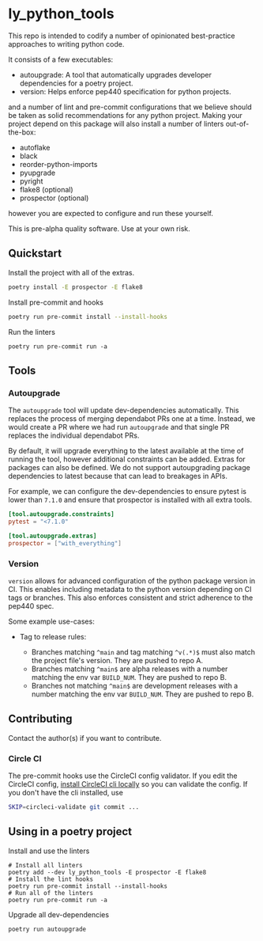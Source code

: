 # ly_python_tools

This repo is intended to codify a number of opinionated best-practice approaches
to writing python code.

It consists of a few executables:

- autoupgrade: A tool that automatically upgrades developer dependencies for a poetry project.
- version: Helps enforce pep440 specification for python projects.

and a number of lint and pre-commit configurations that we believe should be
taken as solid recommendations for any python project. Making your project
depend on this package will also install a number of linters out-of-the-box:

- autoflake
- black
- reorder-python-imports
- pyupgrade
- pyright
- flake8 (optional)
- prospector (optional)

however you are expected to configure and run these yourself.

This is pre-alpha quality software. Use at your own risk.

## Quickstart

Install the project with all of the extras.

```bash
poetry install -E prospector -E flake8
```

Install pre-commit and hooks

```bash
poetry run pre-commit install --install-hooks
```

Run the linters

```
poetry run pre-commit run -a
```

## Tools

### Autoupgrade

The `autoupgrade` tool will update dev-dependencies automatically. This replaces
the process of merging dependabot PRs one at a time. Instead, we would create a
PR where we had run `autoupgrade` and that single PR replaces the individual
dependabot PRs.

By default, it will upgrade everything to the latest available at the time of
running the tool, however additional constraints can be added. Extras for
packages can also be defined. We do not support autoupgrading package
dependencies to latest because that can lead to breakages in APIs.

For example, we can configure the dev-dependencies to ensure pytest is lower
than `7.1.0` and ensure that prospector is installed with all extra tools.

```toml
[tool.autoupgrade.constraints]
pytest = "<7.1.0"

[tool.autoupgrade.extras]
prospector = ["with_everything"]
```

### Version

`version` allows for advanced configuration of the python package version in
CI. This enables including metadata to the python version depending on CI
tags or branches. This also enforces consistent and strict adherence to the
pep440 spec.

Some example use-cases:

- Tag to release rules:

  - Branches matching `^main` and tag matching `^v(.*)$` must also match the project file's version. They are pushed to repo A.
  - Branches matching `^main$` are alpha releases with a number matching the env var `BUILD_NUM`. They are pushed to repo B.
  - Branches not matching `^main$` are development releases with a number matching the env var `BUILD_NUM`. They are pushed to repo B.

## Contributing

Contact the author(s) if you want to contribute.

### Circle CI

The pre-commit hooks use the CircleCI config validator. If you edit the CircleCI
config, [install CircleCI cli locally](https://circleci.com/docs/2.0/local-cli/)
so you can validate the config. If you don't have the cli installed, use

```bash
SKIP=circleci-validate git commit ...
```

## Using in a poetry project

Install and use the linters

```
# Install all linters
poetry add --dev ly_python_tools -E prospector -E flake8
# Install the lint hooks
poetry run pre-commit install --install-hooks
# Run all of the linters
poetry run pre-commit run -a
```

Upgrade all dev-dependencies

```
poetry run autoupgrade
```
